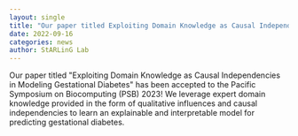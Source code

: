 ```yaml
---
layout: single
title: "Our paper titled Exploiting Domain Knowledge as Causal Independencies in Modeling Gestational Diabetes has been accepted to PSB 2023"
date: 2022-09-16
categories: news
author: StARLinG Lab
---
```



Our paper titled "Exploiting Domain Knowledge as Causal Independencies in Modeling Gestational Diabetes" has been accepted to the Pacific Symposium on Biocomputing (PSB) 2023! We leverage expert domain knowledge provided in the form of qualitative influences and causal independencies to learn an explainable and interpretable model for predicting gestational diabetes.